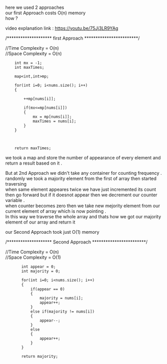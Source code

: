 here we used 2 approaches <br>
our first Approach costs O(n) memory <br>
how ?
<br>

video explanation link : https://youtu.be/75Jj3LR9YAg

/******************** first Approach ************************/
   
//Time Complexity = O(n) <br>
//Space Complexity = O(n) <br>
           
        int mx = -1;
        int maxTimes;
        
        map<int,int>mp;
        
        for(int i=0; i<nums.size(); i++)
        {
            
            ++mp[nums[i]];
            
            if(mx<=mp[nums[i]])
            {
                mx = mp[nums[i]];
                maxTimes = nums[i];
            }
        }
        
        
        
        return maxTimes;
        
        
we took a map and store the number of appearance of every element and return a result based on it .
<br>


But at 2nd Approach we didn't take any container for counting frequency . randomly we took a majority element from the first of array then started traversing <br>
when same element appeares twice we have just incremented its count then go forward but if it doesnot appear then we decrement our counter variable . <br>
when counter becomes zero then we take new mejority element from our current element of array which is now pointing . <br>
In this way we traverse the whole array and thats how we got our majority element of our array and return it <br>

our Second Approach took just O(1) memory <br>


/******************** Second Approach ************************/

//Time Complexity = O(n) <br>
//Space Complexity = O(1) <br>
        
        
           int appear = 0;
           int majority = 0;
        
           for(int i=0; i<nums.size(); i++)
           {
               if(appear == 0)
               {
                   majority = nums[i];
                   appear++;
               }
               else if(majority != nums[i])
               {
                   appear--;
               }
               else
               {
                   appear++;
               }
           }
            
           return majority;
       
        
        
        


